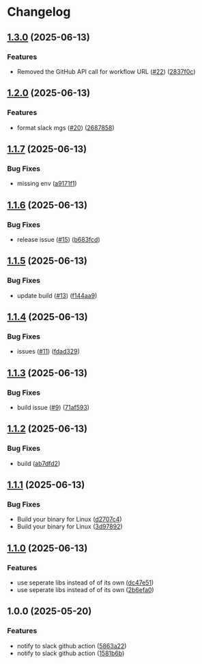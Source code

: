 # Changelog

## [1.3.0](https://github.com/pal-paul/notify-slack/compare/v1.2.0...v1.3.0) (2025-06-13)


### Features

* Removed the GitHub API call for workflow URL ([#22](https://github.com/pal-paul/notify-slack/issues/22)) ([2837f0c](https://github.com/pal-paul/notify-slack/commit/2837f0c5fd92a8f0fa67d5199a5a450ab618f598))

## [1.2.0](https://github.com/pal-paul/notify-slack/compare/v1.1.7...v1.2.0) (2025-06-13)


### Features

* format slack mgs ([#20](https://github.com/pal-paul/notify-slack/issues/20)) ([2687858](https://github.com/pal-paul/notify-slack/commit/26878589d564076d45ca8c22e7c19bab7f369b37))

## [1.1.7](https://github.com/pal-paul/notify-slack/compare/v1.1.6...v1.1.7) (2025-06-13)


### Bug Fixes

* missing env ([a9171f1](https://github.com/pal-paul/notify-slack/commit/a9171f10c43985871c4de1bd1146ab202c246654))

## [1.1.6](https://github.com/pal-paul/notify-slack/compare/v1.1.5...v1.1.6) (2025-06-13)


### Bug Fixes

* release issue ([#15](https://github.com/pal-paul/notify-slack/issues/15)) ([b683fcd](https://github.com/pal-paul/notify-slack/commit/b683fcd506a69e9f892748a94d96c16456c0db57))

## [1.1.5](https://github.com/pal-paul/notify-slack/compare/v1.1.4...v1.1.5) (2025-06-13)


### Bug Fixes

* update build ([#13](https://github.com/pal-paul/notify-slack/issues/13)) ([f144aa9](https://github.com/pal-paul/notify-slack/commit/f144aa9b79a7f9570a7729eb99f8c06c72b5b673))

## [1.1.4](https://github.com/pal-paul/notify-slack/compare/v1.1.3...v1.1.4) (2025-06-13)


### Bug Fixes

* issues ([#11](https://github.com/pal-paul/notify-slack/issues/11)) ([fdad329](https://github.com/pal-paul/notify-slack/commit/fdad32952a8de2869203f0bde12a1576c46f33ec))

## [1.1.3](https://github.com/pal-paul/notify-slack/compare/v1.1.2...v1.1.3) (2025-06-13)


### Bug Fixes

* build issue ([#9](https://github.com/pal-paul/notify-slack/issues/9)) ([71af593](https://github.com/pal-paul/notify-slack/commit/71af5932641118313777e1d3ee1fdb1842adc9ec))

## [1.1.2](https://github.com/pal-paul/notify-slack/compare/v1.1.1...v1.1.2) (2025-06-13)


### Bug Fixes

* build ([ab7dfd2](https://github.com/pal-paul/notify-slack/commit/ab7dfd24497a54db49f0714264fb580335b17850))

## [1.1.1](https://github.com/pal-paul/notify-slack/compare/v1.1.0...v1.1.1) (2025-06-13)


### Bug Fixes

* Build your binary for Linux ([d2707c4](https://github.com/pal-paul/notify-slack/commit/d2707c48b3b74ff28484e54e8adc63a1e6ab84c9))
* Build your binary for Linux ([3d97892](https://github.com/pal-paul/notify-slack/commit/3d97892875a77e40082e1d404785c3d7c58ba8e4))

## [1.1.0](https://github.com/pal-paul/notify-slack/compare/v1.0.0...v1.1.0) (2025-06-13)


### Features

* use seperate libs instead of of its own ([dc47e51](https://github.com/pal-paul/notify-slack/commit/dc47e51c0c638cd434d4dfecb2efa3450cb59bd3))
* use seperate libs instead of of its own ([2b6efa0](https://github.com/pal-paul/notify-slack/commit/2b6efa089f52f00313ab525596961d0e0e4ac09b))

## 1.0.0 (2025-05-20)


### Features

* notify to slack github action ([5863a22](https://github.com/pal-paul/notify-slack/commit/5863a220224fe45f9aba281170dd2dee813f74bd))
* notify to slack github action ([1581b6b](https://github.com/pal-paul/notify-slack/commit/1581b6b08783adc9866b8eded4102ec8dc898138))

